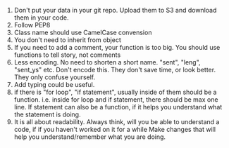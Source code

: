1. Don't put your data in your git repo. Upload them to S3 and download them in your code.
2. Follow PEP8
3. Class name should use CamelCase convension
4. You don't need to inherit from object
5. If you need to add a comment, your function is too big. You should use functions to tell story, not comments
6. Less encoding. No need to shorten a short name. "sent", "leng", "sent_ys" etc. Don't encode this. They don't save time, or look better. 
They only confuse yourself. 
7. Add typing could be useful.
8. if there is "for loop", "if statement", usually inside of them should be a function. i.e. inside for loop and if statement,
 there should be max one line. If statement can also be a function, if it helps you understand what the statement is doing. 
9. It is all about readability. Always think, will you be able to understand a code, if if you haven't worked on it for a while
Make changes that will help you understand/remember what you are doing. 
